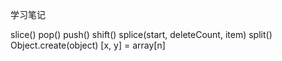 学习笔记

slice()
pop()
push()
shift()
splice(start, deleteCount, item)
split()
Object.create(object)
[x, y] = array[n]

